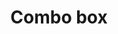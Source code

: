 ---
layout: pattern
categories: [patterns, select]
title: Combo box
type: [detail-page]
permalink: /patterns/combo-box/
overview: This variation of the select box gives people the option to remove the object selected.
description: |
    This variation of the [select](/patterns/select/) box gives people the option to remove the object selected -- as an alternative to choose the default.

    When to use the combo box component:
        - It could be used in instances where clearing the information from the box is important to the experience.
        - More than 15 options. When there are more than 15 choices in a drop-down list it can be hard to navigate with scrolling only. 
        - Limited space. 
        - Use a combo box for presenting options over radio or checkboxes when screen real estate is limited.
    
usa-link: "https://designsystem.digital.gov/components/combo-box/"
specification: |
    - Onclick/OnTap of down arrow, system displays a list of options. 
    - OnSelect of item, the item shows in the box as the chosen option, a "x" button appears in the box, and the list is closed.
        - the selection replaces any option already in the box
    - OnClick/OnTap of "x" button, the box is cleared.
spec: 
  - name: dropdown
    class: usa-select
    type: multi-select
    required: true
    content: alphanumeric order
    example: Option A, Option B, Option C, etc.

label: Select a season
category: Season
list:
    - value: Winter
    - value: Spring
    - value: Summer
    - value: Fall
    - value: Winter
    - value: Spring
    - value: Summer
    - value: Fall
    - value: Winter
    - value: Spring
    - value: Summer
    - value: Fall
    - value: Winter
    - value: Spring
    - value: Summer
    - value: Fall

#spec:

### Paths to view design and code... 
## designimg: can be used to show an image of the design until a coded version can be created. The htmlpath & csspath should be located in the pattens folder. Read more about creating coded components in /docs/creating-patterns 
# designimg: 
htmlpath: patterns/combo-box/combo-box.md
csspath: patterns/combo-box/index.scss
---